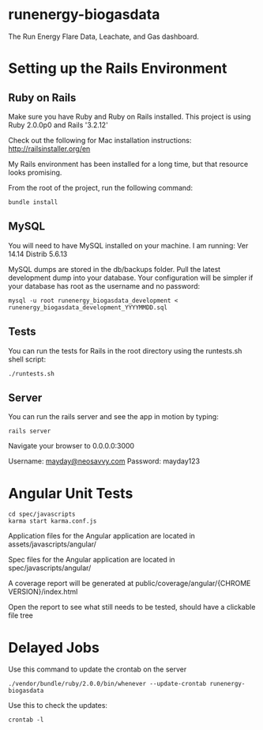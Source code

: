 runenergy-biogasdata
====================

The Run Energy Flare Data, Leachate, and Gas dashboard.

# Setting up the Rails Environment

## Ruby on Rails
Make sure you have Ruby and Ruby on Rails installed. This project is using Ruby 2.0.0p0 and Rails '3.2.12'

Check out the following for Mac installation instructions: http://railsinstaller.org/en

My Rails environment has been installed for a long time, but that resource looks promising.

From the root of the project, run the following command:

```Shell
bundle install
```

## MySQL
You will need to have MySQL installed on your machine. I am running: Ver 14.14 Distrib 5.6.13

MySQL dumps are stored in the db/backups folder. Pull the latest development dump into your database. Your configuration will
be simpler if your database has root as the username and no password:

```Shell
mysql -u root runenergy_biogasdata_development < runenergy_biogasdata_development_YYYYMMDD.sql
```

## Tests
You can run the tests for Rails in the root directory using the runtests.sh shell script:

```Shell
./runtests.sh
```

## Server
You can run the rails server and see the app in motion by typing:

```Shell
rails server
```

Navigate your browser to 0.0.0.0:3000

Username: mayday@neosavvy.com
Password: mayday123



# Angular Unit Tests

```Shell
cd spec/javascripts
karma start karma.conf.js
```

Application files for the Angular application are located in assets/javascripts/angular/

Spec files for the Angular application are located in spec/javascripts/angular/

A coverage report will be generated at public/coverage/angular/{CHROME VERSION}/index.html

Open the report to see what still needs to be tested, should have a clickable file tree


# Delayed Jobs

Use this command to update the crontab on the server

```./vendor/bundle/ruby/2.0.0/bin/whenever --update-crontab runenergy-biogasdata```

Use this to check the updates:

```crontab -l```

